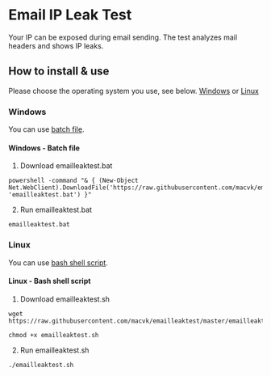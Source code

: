 # Email IP Leak Test
Your IP can be exposed during email sending. The test analyzes mail headers and shows IP leaks.

## How to install & use
Please choose the operating system you use, see below. [Windows](#windows) or [Linux](#linux)

### Windows
You can use [batch file](#windows---batch-file).

#### Windows - Batch file

1. Download emailleaktest.bat

```
powershell -command "& { (New-Object Net.WebClient).DownloadFile('https://raw.githubusercontent.com/macvk/emailleaktest/master/emailleaktest.bat', 'emailleaktest.bat') }"
```

2. Run emailleaktest.bat
```
emailleaktest.bat
```

### Linux
You can use [bash shell script](#linux---bash-shell-script).

#### Linux - Bash shell script

1. Download emailleaktest.sh
```
wget https://raw.githubusercontent.com/macvk/emailleaktest/master/emailleaktest.sh
```

```
chmod +x emailleaktest.sh
```

2. Run emailleaktest.sh
```
./emailleaktest.sh
```
